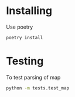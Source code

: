 # Installing

Use poetry

```bash
poetry install
```


# Testing

To test parsing of map

```bash
python -m tests.test_map
```
